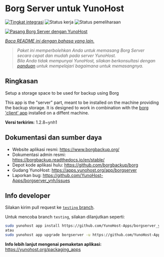 <!--
N.B.: README ini dibuat secara otomatis oleh <https://github.com/YunoHost/apps/tree/master/tools/readme_generator>
Ini TIDAK boleh diedit dengan tangan.
-->

# Borg Server untuk YunoHost

[![Tingkat integrasi](https://dash.yunohost.org/integration/borgserver.svg)](https://ci-apps.yunohost.org/ci/apps/borgserver/) ![Status kerja](https://ci-apps.yunohost.org/ci/badges/borgserver.status.svg) ![Status pemeliharaan](https://ci-apps.yunohost.org/ci/badges/borgserver.maintain.svg)

[![Pasang Borg Server dengan YunoHost](https://install-app.yunohost.org/install-with-yunohost.svg)](https://install-app.yunohost.org/?app=borgserver)

*[Baca README ini dengan bahasa yang lain.](./ALL_README.md)*

> *Paket ini memperbolehkan Anda untuk memasang Borg Server secara cepat dan mudah pada server YunoHost.*  
> *Bila Anda tidak mempunyai YunoHost, silakan berkonsultasi dengan [panduan](https://yunohost.org/install) untuk mempelajari bagaimana untuk memasangnya.*

## Ringkasan

Setup a storage space to be used for backup using Borg

This app is the "server" part, meant to be installed on the machine providing the backup storage. It is designed to work in combination with the [borg 'client' app](https://apps.yunohost.org/app/borg) installed on a diffent machine.


**Versi terkirim:** 1.2.8~ynh1
## Dokumentasi dan sumber daya

- Website aplikasi resmi: <https://www.borgbackup.org/>
- Dokumentasi admin resmi: <https://borgbackup.readthedocs.io/en/stable/>
- Depot kode aplikasi hulu: <https://github.com/borgbackup/borg>
- Gudang YunoHost: <https://apps.yunohost.org/app/borgserver>
- Laporkan bug: <https://github.com/YunoHost-Apps/borgserver_ynh/issues>

## Info developer

Silakan kirim pull request ke [`testing` branch](https://github.com/YunoHost-Apps/borgserver_ynh/tree/testing).

Untuk mencoba branch `testing`, silakan dilanjutkan seperti:

```bash
sudo yunohost app install https://github.com/YunoHost-Apps/borgserver_ynh/tree/testing --debug
atau
sudo yunohost app upgrade borgserver -u https://github.com/YunoHost-Apps/borgserver_ynh/tree/testing --debug
```

**Info lebih lanjut mengenai pemaketan aplikasi:** <https://yunohost.org/packaging_apps>
